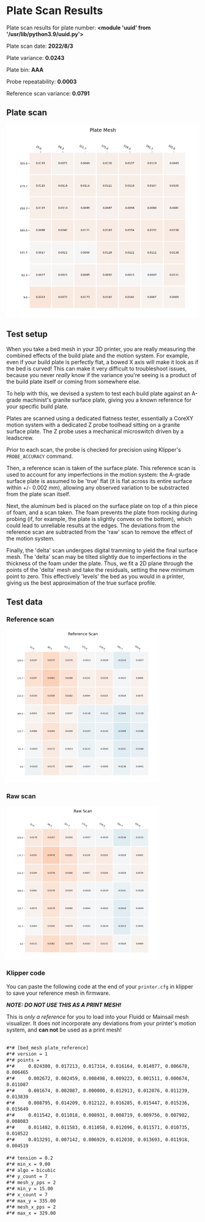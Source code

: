 # Plate Scan Results

Plate scan results for plate number: **<module 'uuid' from '/usr/lib/python3.9/uuid.py'>**

Plate scan date: **2022/8/3**

Plate variance: **0.0243**

Plate bin: **AAA**

Probe repeatability: **0.0003**

Reference scan variance: **0.0791**

## Plate scan

<img src="./mesh.png" width=800>


## Test setup

When you take a bed mesh in your 3D printer, you are really measuring the
combined effects of the build plate and the motion system. For example, even
if your build plate is perfectly flat, a bowed X axis will make it look as if
the bed is curved! This can make it very difficult to troubleshoot issues,
because you never *really* know if the variance you're seeing is a product of
the build plate itself or coming from somewhere else. 

To help with this, we devised a system to test each build plate against an
A-grade machinist's granite surface plate, giving you a known reference for
your specific build plate.

Plates are scanned using a dedicated flatness tester, essentially a CoreXY
motion system with a dedicated Z probe toolhead sitting on a granite surface
plate. The Z probe uses a mechanical microswitch driven by a leadscrew.

Prior to each scan, the probe is checked for precision using Klipper's
`PROBE_ACCURACY` command.

Then, a reference scan is taken of the surface plate. This reference scan is
used to account for any imperfections in the motion system: the A-grade
surface plate is assumed to be 'true' flat (it is flat across its entire
surface within +/- 0.002 mm), allowing any observed variation to be
substracted from the plate scan itself.

Next, the aluminum bed is placed on the surface plate on top of a thin piece
of foam, and a scan taken. The foam prevents the plate from rocking during
probing (if, for example, the plate is slightly convex on the bottom), which
could lead to unreliable results at the edges. The deviations from the
reference scan are subtracted from the 'raw' scan to remove the effect of the
motion system.

Finally, the 'delta' scan undergoes digital tramming to yield the final
surface mesh. The 'delta' scan may be tilted slightly due to imperfections in
the thickness of the foam under the plate. Thus, we fit a 2D plane through
the points of the 'delta' mesh and take the residuals, setting the new
minimum point to zero. This effectively 'levels' the bed as you would in a
printer, giving us the best approximation of the true surface profile.

## Test data

### Reference scan

<img src="./pre.png" width=400>


### Raw scan

<img src="./post.png" width=400>


### Klipper code

You can paste the following code at the end of your `printer.cfg` in klipper
to save your reference mesh in firmware.

***NOTE: DO NOT USE THIS AS A PRINT MESH!*** 

This is *only a reference* for you to load into your Fluidd or Mainsail mesh
visualizer. It does *not* incorporate any deviations from your printer's
motion system, and **can not** be used as a print mesh!


```

#*# [bed_mesh plate_reference]
#*# version = 1
#*# points =
#*# 	0.024300, 0.017213, 0.017314, 0.016164, 0.014077, 0.006678, 0.006465
#*# 	0.002672, 0.002459, 0.008498, 0.009223, 0.001511, 0.000674, 0.011087
#*# 	0.001674, 0.002087, 0.000000, 0.012913, 0.012076, 0.011239, 0.013839
#*# 	0.008795, 0.014209, 0.012122, 0.016285, 0.015447, 0.015236, 0.015649
#*# 	0.011542, 0.011018, 0.008931, 0.008719, 0.009756, 0.007982, 0.008083
#*# 	0.011482, 0.011583, 0.011058, 0.012096, 0.011571, 0.010735, 0.010522
#*# 	0.013291, 0.007142, 0.006929, 0.012030, 0.013693, 0.011918, 0.004519

#*# tension = 0.2
#*# min_x = 9.00
#*# algo = bicubic
#*# y_count = 7
#*# mesh_y_pps = 2
#*# min_y = 15.00
#*# x_count = 7
#*# max_y = 335.00
#*# mesh_x_pps = 2
#*# max_x = 329.00

```
